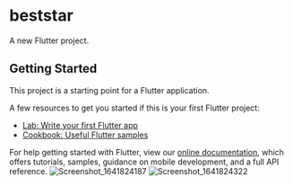 # beststar

A new Flutter project.

## Getting Started

This project is a starting point for a Flutter application.

A few resources to get you started if this is your first Flutter project:

- [Lab: Write your first Flutter app](https://flutter.dev/docs/get-started/codelab)
- [Cookbook: Useful Flutter samples](https://flutter.dev/docs/cookbook)

For help getting started with Flutter, view our
[online documentation](https://flutter.dev/docs), which offers tutorials,
samples, guidance on mobile development, and a full API reference.
![Screenshot_1641824187](https://user-images.githubusercontent.com/84002289/148781016-aed20e84-e2e5-464d-960e-ec6f73f9dd53.png)
![Screenshot_1641824322](https://user-images.githubusercontent.com/84002289/148781238-95dfe337-b56a-4c19-b11d-bfe48380ce21.png)
